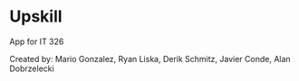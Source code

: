 # Upskill
App for IT 326



Created by: Mario Gonzalez, Ryan Liska, Derik Schmitz, Javier Conde, Alan Dobrzelecki


